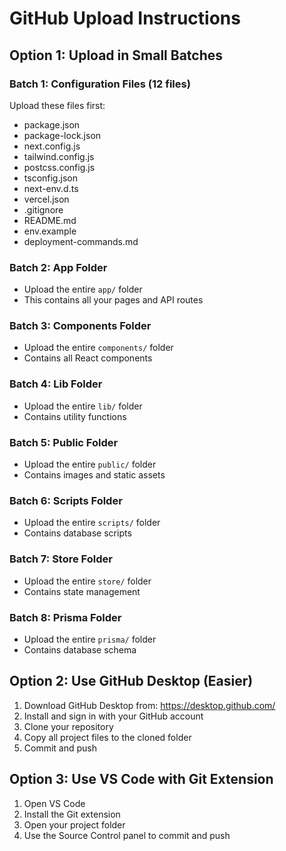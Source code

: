 # GitHub Upload Instructions

## Option 1: Upload in Small Batches

### Batch 1: Configuration Files (12 files)
Upload these files first:
- package.json
- package-lock.json
- next.config.js
- tailwind.config.js
- postcss.config.js
- tsconfig.json
- next-env.d.ts
- vercel.json
- .gitignore
- README.md
- env.example
- deployment-commands.md

### Batch 2: App Folder
- Upload the entire `app/` folder
- This contains all your pages and API routes

### Batch 3: Components Folder
- Upload the entire `components/` folder
- Contains all React components

### Batch 4: Lib Folder
- Upload the entire `lib/` folder
- Contains utility functions

### Batch 5: Public Folder
- Upload the entire `public/` folder
- Contains images and static assets

### Batch 6: Scripts Folder
- Upload the entire `scripts/` folder
- Contains database scripts

### Batch 7: Store Folder
- Upload the entire `store/` folder
- Contains state management

### Batch 8: Prisma Folder
- Upload the entire `prisma/` folder
- Contains database schema

## Option 2: Use GitHub Desktop (Easier)

1. Download GitHub Desktop from: https://desktop.github.com/
2. Install and sign in with your GitHub account
3. Clone your repository
4. Copy all project files to the cloned folder
5. Commit and push

## Option 3: Use VS Code with Git Extension

1. Open VS Code
2. Install the Git extension
3. Open your project folder
4. Use the Source Control panel to commit and push
